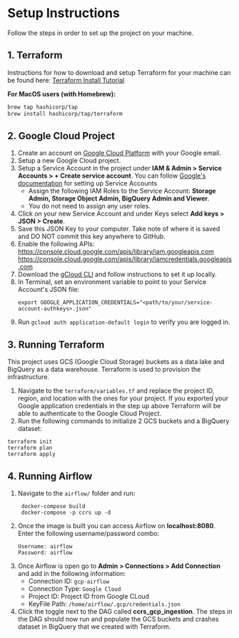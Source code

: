# Setup Instructions
Follow the steps in order to set up the project on your machine.

## 1. Terraform
Instructions for how to download and setup Terraform for your machine can be found here: [Terraform Install Tutorial](https://developer.hashicorp.com/terraform/tutorials/aws-get-started/install-cli)  

**For MacOS users (with Homebrew):**
```bash
brew tap hashicorp/tap
brew install hashicorp/tap/terraform
```

## 2. Google Cloud Project
   1. Create an account on [Google Cloud Platform](https://cloud.google.com/) with your Google email.
   2. Setup a new Google Cloud project.
   3. Setup a Service Account in the project under **IAM & Admin > Service Accounts > + Create service account**. You can follow [Google's documentation](https://cloud.google.com/iam/docs/service-accounts-create) for setting up Service Accounts
      -  Assign the following IAM Roles to the Service Account: **Storage Admin, Storage Object Admin, BigQuery Admin and Viewer**.
      -  You do not need to assign any user roles.
   4. Click on your new Service Account and under Keys select **Add keys > JSON > Create**.
   8. Save this JSON Key to your computer. Take note of where it is saved and DO NOT commit this key anywhere to GitHub.
   11. Enable the following APIs:
        https://console.cloud.google.com/apis/library/iam.googleapis.com
        https://console.cloud.google.com/apis/library/iamcredentials.googleapis.com
   12. Download the [gCloud CLI](https://cloud.google.com/sdk/docs/install) and follow instructions to set it up locally.
   13. In Terminal, set an environment variable to point to your Service Account's JSON file:
       ```
       export GOOGLE_APPLICATION_CREDENTIALS="<path/to/your/service-account-authkeys>.json"
       ```
   15. Run `gcloud auth application-default login` to verify you are logged in.
  
  ## 3. Running Terraform
   This project uses GCS (Google Cloud Storage) buckets as a data lake and BigQuery as a data warehouse. Terraform is used to provision the infrastructure.
   1. Navigate to the `terraform/variables.tf` and replace the project ID, region, and location with the ones for your project. If you exported your Google application credentials in the step up above Terraform will be able to authenticate to the Google Cloud Project.
   2. Run the following commands to initialize 2 GCS buckets and a BigQuery dataset:
   ```
   terraform init
   terraform plan
   terraform apply
   ```

## 4. Running Airflow
   1. Navigate to the `airflow/` folder and run:
      ```
       docker-compose build
       docker-compose -p ccrs up -d
      ```
   2. Once the image is built you can access Airflow on **localhost:8080**. Enter the following username/password combo:
      ```
      Username: airflow
      Password: airflow
      ```
   3. Once Airflow is open go to **Admin > Connections > Add Connection** and add in the following information:
      - Connection ID: `gcp-airflow`
      - Connection Type: `Google Cloud`
      - Project ID: Project ID from Google CLoud
      - KeyFile Path: `/home/airflow/.gcp/credentials.json`
   4. Click the toggle next to the DAG called **ccrs_gcp_ingestion**. The steps in the DAG should now run and populate the GCS buckets and crashes dataset in BigQuery that we created with Terraform.